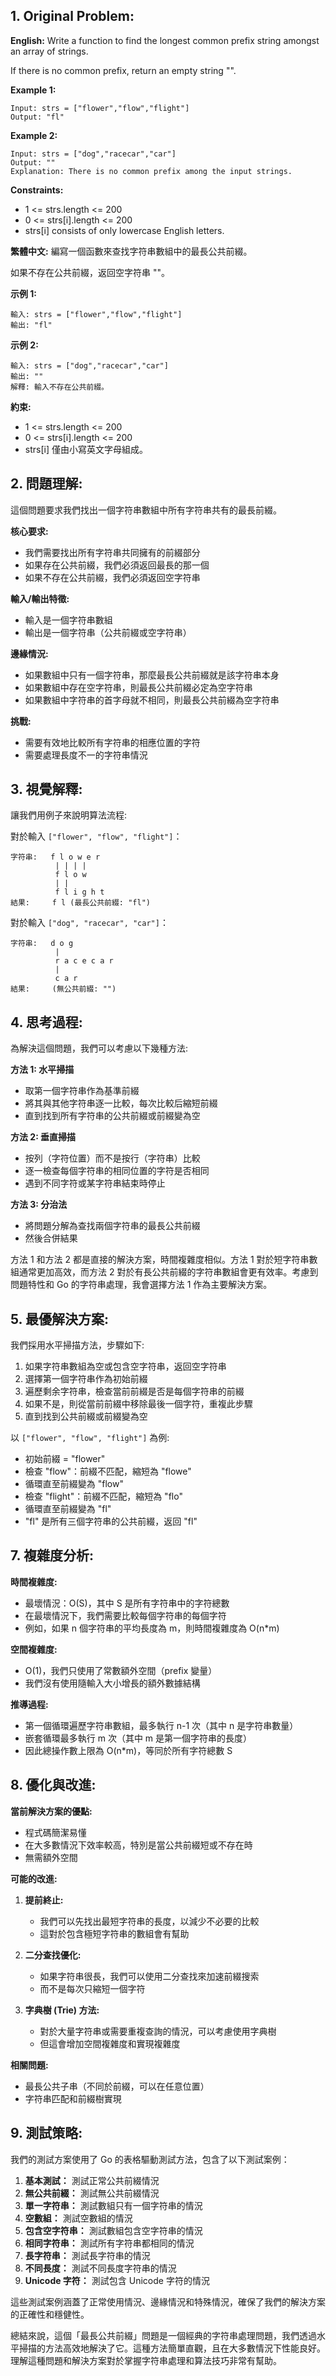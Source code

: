 ## 1. Original Problem:

**English:**
Write a function to find the longest common prefix string amongst an array of strings.

If there is no common prefix, return an empty string "".

**Example 1:**
```
Input: strs = ["flower","flow","flight"]
Output: "fl"
```

**Example 2:**
```
Input: strs = ["dog","racecar","car"]
Output: ""
Explanation: There is no common prefix among the input strings.
```

**Constraints:**
- 1 <= strs.length <= 200
- 0 <= strs[i].length <= 200
- strs[i] consists of only lowercase English letters.

**繁體中文:**
編寫一個函數來查找字符串數組中的最長公共前綴。

如果不存在公共前綴，返回空字符串 ""。

**示例 1:**
```
輸入: strs = ["flower","flow","flight"]
輸出: "fl"
```

**示例 2:**
```
輸入: strs = ["dog","racecar","car"]
輸出: ""
解釋: 輸入不存在公共前綴。
```

**約束:**
- 1 <= strs.length <= 200
- 0 <= strs[i].length <= 200
- strs[i] 僅由小寫英文字母組成。

## 2. 問題理解:

這個問題要求我們找出一個字符串數組中所有字符串共有的最長前綴。

**核心要求:**
- 我們需要找出所有字符串共同擁有的前綴部分
- 如果存在公共前綴，我們必須返回最長的那一個
- 如果不存在公共前綴，我們必須返回空字符串

**輸入/輸出特徵:**
- 輸入是一個字符串數組
- 輸出是一個字符串（公共前綴或空字符串）

**邊緣情況:**
- 如果數組中只有一個字符串，那麼最長公共前綴就是該字符串本身
- 如果數組中存在空字符串，則最長公共前綴必定為空字符串
- 如果數組中字符串的首字母就不相同，則最長公共前綴為空字符串

**挑戰:**
- 需要有效地比較所有字符串的相應位置的字符
- 需要處理長度不一的字符串情況

## 3. 視覺解釋:

讓我們用例子來說明算法流程:

對於輸入 `["flower", "flow", "flight"]`：

```
字符串:   f l o w e r
          | | | |
          f l o w
          | |
          f l i g h t
結果:     f l (最長公共前綴: "fl")
```

對於輸入 `["dog", "racecar", "car"]`：

```
字符串:   d o g
          |
          r a c e c a r
          |
          c a r
結果:     (無公共前綴: "")
```

## 4. 思考過程:

為解決這個問題，我們可以考慮以下幾種方法:

**方法 1: 水平掃描**
- 取第一個字符串作為基準前綴
- 將其與其他字符串逐一比較，每次比較后縮短前綴
- 直到找到所有字符串的公共前綴或前綴變為空

**方法 2: 垂直掃描**
- 按列（字符位置）而不是按行（字符串）比較
- 逐一檢查每個字符串的相同位置的字符是否相同
- 遇到不同字符或某字符串結束時停止

**方法 3: 分治法**
- 將問題分解為查找兩個字符串的最長公共前綴
- 然後合併結果

方法 1 和方法 2 都是直接的解決方案，時間複雜度相似。方法 1 對於短字符串數組通常更加高效，而方法 2 對於有長公共前綴的字符串數組會更有效率。考慮到問題特性和 Go 的字符串處理，我會選擇方法 1 作為主要解決方案。

## 5. 最優解決方案:

我們採用水平掃描方法，步驟如下:

1. 如果字符串數組為空或包含空字符串，返回空字符串
2. 選擇第一個字符串作為初始前綴
3. 遍歷剩余字符串，檢查當前前綴是否是每個字符串的前綴
4. 如果不是，則從當前前綴中移除最後一個字符，重複此步驟
5. 直到找到公共前綴或前綴變為空

以 `["flower", "flow", "flight"]` 為例:
- 初始前綴 = "flower"
- 檢查 "flow"：前綴不匹配，縮短為 "flowe"
- 循環直至前綴變為 "flow"
- 檢查 "flight"：前綴不匹配，縮短為 "flo"
- 循環直至前綴變為 "fl"
- "fl" 是所有三個字符串的公共前綴，返回 "fl"

## 7. 複雜度分析:

**時間複雜度:**
- 最壞情況：O(S)，其中 S 是所有字符串中的字符總數
- 在最壞情況下，我們需要比較每個字符串的每個字符
- 例如，如果 n 個字符串的平均長度為 m，則時間複雜度為 O(n*m)

**空間複雜度:**
- O(1)，我們只使用了常數額外空間（prefix 變量）
- 我們沒有使用隨輸入大小增長的額外數據結構

**推導過程:**
- 第一個循環遍歷字符串數組，最多執行 n-1 次（其中 n 是字符串數量）
- 嵌套循環最多執行 m 次（其中 m 是第一個字符串的長度）
- 因此總操作數上限為 O(n*m)，等同於所有字符總數 S

## 8. 優化與改進:

**當前解決方案的優點:**
- 程式碼簡潔易懂
- 在大多數情況下效率較高，特別是當公共前綴短或不存在時
- 無需額外空間

**可能的改進:**
1. **提前終止:**
    - 我們可以先找出最短字符串的長度，以減少不必要的比較
    - 這對於包含極短字符串的數組會有幫助

2. **二分查找優化:**
    - 如果字符串很長，我們可以使用二分查找來加速前綴搜索
    - 而不是每次只縮短一個字符

3. **字典樹 (Trie) 方法:**
    - 對於大量字符串或需要重複查詢的情況，可以考慮使用字典樹
    - 但這會增加空間複雜度和實現複雜度

**相關問題:**
- 最長公共子串（不同於前綴，可以在任意位置）
- 字符串匹配和前綴樹實現

## 9. 測試策略:

我們的測試方案使用了 Go 的表格驅動測試方法，包含了以下測試案例：

1. **基本測試：** 測試正常公共前綴情況
2. **無公共前綴：** 測試無公共前綴情況
3. **單一字符串：** 測試數組只有一個字符串的情況
4. **空數組：** 測試空數組的情況
5. **包含空字符串：** 測試數組包含空字符串的情況
6. **相同字符串：** 測試所有字符串都相同的情況
7. **長字符串：** 測試長字符串的情況
8. **不同長度：** 測試不同長度字符串的情況
9. **Unicode 字符：** 測試包含 Unicode 字符的情況

這些測試案例涵蓋了正常使用情況、邊緣情況和特殊情況，確保了我們的解決方案的正確性和穩健性。

總結來說，這個「最長公共前綴」問題是一個經典的字符串處理問題，我們透過水平掃描的方法高效地解決了它。這種方法簡單直觀，且在大多數情況下性能良好。理解這種問題和解決方案對於掌握字符串處理和算法技巧非常有幫助。